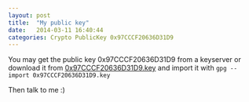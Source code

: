 ```yaml
---
layout: post
title:  "My public key"
date:   2014-03-11 16:40:44
categories: Crypto PublicKey 0x97CCCF20636D31D9
---
```

You may get the public key 0x97CCCF20636D31D9 from a keyserver or download it from [0x97CCCF20636D31D9.key] and import it with `gpg --import 0x97CCCF20636D31D9.key`

Then talk to me :)

[0x97CCCF20636D31D9.key]: /assets/0x97CCCF20636D31D9.key